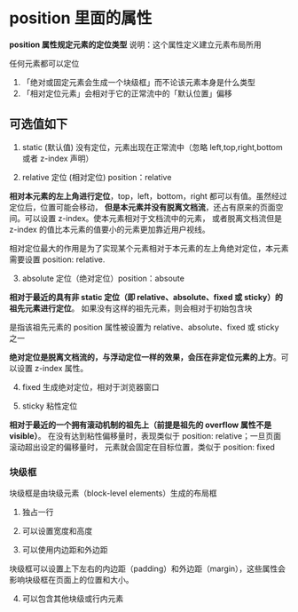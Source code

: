 # position 里面的属性

**position 属性规定元素的定位类型**
说明：这个属性定义建立元素布局所用

任何元素都可以定位

1. 「绝对或固定元素会生成一个块级框」而不论该元素本身是什么类型
2. 「相对定位元素」会相对于它的正常流中的「默认位置」偏移

## 可选值如下

1. static (默认值) 没有定位，元素出现在正常流中（忽略 left,top,right,bottom 或者 z-index 声明）

2. relative 定位 (相对定位) position：relative

**相对本元素的左上角进行定位**，top，left，bottom，right 都可以有值。虽然经过定位后，位置可能会移动，
**但是本元素并没有脱离文档流**，还占有原来的页面空间。可以设置 z-index。使本元素相对于文档流中的元素，
或者脱离文档流但是 z-index 的值比本元素的值要小的元素更加靠近用户视线。

相对定位最大的作用是为了实现某个元素相对于本元素的左上角绝对定位，本元素需要设置 position: relative.

3. absolute 定位（绝对定位）position：absoute

**相对于最近的具有非 static 定位（即 relative、absolute、fixed 或 sticky）的祖先元素进行定位**。
如果没有这样的祖先元素，则会相对于初始包含块

是指该祖先元素的 position 属性被设置为 relative、absolute、fixed 或 sticky 之一

**绝对定位是脱离文档流的，与浮动定位一样的效果，会压在非定位元素的上方**。可以设置 z-index 属性。

4. fixed 生成绝对定位，相对于浏览器窗口

5. sticky 粘性定位

**相对于最近的一个拥有滚动机制的祖先上（前提是祖先的 overflow 属性不是 visible）**。
在没有达到粘性偏移量时，表现类似于 position: relative；一旦页面滚动超出设定的偏移量时，
元素就会固定在目标位置，类似于 position: fixed

### 块级框

块级框是由块级元素（block-level elements）生成的布局框

1. 独占一行

2. 可以设置宽度和高度

3. 可以使用内边距和外边距

块级框可以设置上下左右的内边距（padding）和外边距（margin），这些属性会影响块级框在页面上的位置和大小。

4. 可以包含其他块级或行内元素
